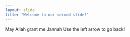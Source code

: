```yaml
---
layout: slide
title: "Welcome to our second slide!"
---
```

May Allah grant me Jannah
Use the left arrow to go back!
